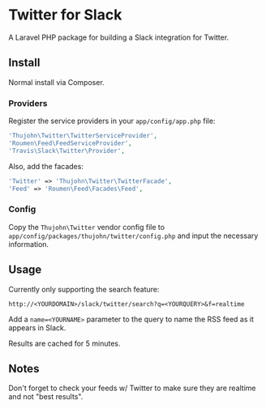 # Twitter for Slack

A Laravel PHP package for building a Slack integration for Twitter.

## Install

Normal install via Composer.

### Providers

Register the service providers in your ``app/config/app.php`` file:

```php
'Thujohn\Twitter\TwitterServiceProvider',
'Roumen\Feed\FeedServiceProvider',
'Travis\Slack\Twitter\Provider',
```

Also, add the facades:

```php
'Twitter' => 'Thujohn\Twitter\TwitterFacade',
'Feed' => 'Roumen\Feed\Facades\Feed',
```

### Config

Copy the ``Thujohn\Twitter`` vendor config file to ``app/config/packages/thujohn/twitter/config.php`` and input the necessary information.

## Usage

Currently only supporting the search feature:

```
http://<YOURDOMAIN>/slack/twitter/search?q=<YOURQUERY>&f=realtime
```

Add a ``name=<YOURNAME>`` parameter to the query to name the RSS feed as it appears in Slack.

Results are cached for 5 minutes.

## Notes

Don't forget to check your feeds w/ Twitter to make sure they are realtime and not "best results".